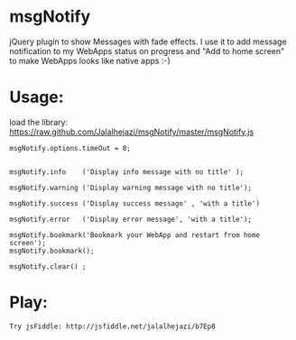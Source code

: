 msgNotify
=========

jQuery plugin to show Messages with fade effects.
I use it to add message notification to my WebApps status on progress and 
"Add to home screen" to make WebApps looks like native apps :-) 


Usage:  
=========

   load the library: https://raw.github.com/Jalalhejazi/msgNotify/master/msgNotify.js 


 	msgNotify.options.timeOut = 0;


	msgNotify.info    ('Display info message with no title' );

	msgNotify.warning ('Display warning message with no title');

	msgNotify.success ('Display success message' , 'with a title')

	msgNotify.error   ('Display error message', 'with a title');

	msgNotify.bookmark('Bookmark your WebApp and restart from home screen');
	msgNotify.bookmark();

	msgNotify.clear() ; 


Play:
=========

    Try jsFiddle: http://jsfiddle.net/jalalhejazi/b7Ep8


